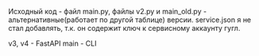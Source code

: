 Исходный код - файл main.py, файлы v2.py и main_old.py - альтернативные(работает по другой таблице) версии. service.json я не стал добавлять, т.к. он содержит ключ к сервисному аккаунту гугл.

v3, v4 - FastAPI
main - CLI
